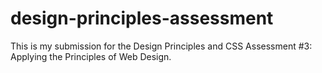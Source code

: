 # design-principles-assessment
This is my submission for the Design Principles and CSS Assessment #3: Applying the Principles of Web Design.
